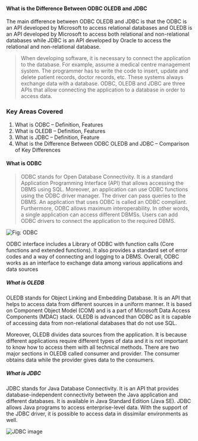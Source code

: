 #### What is the Difference Between ODBC OLEDB and JDBC

The main difference between ODBC OLEDB and JDBC is that the ODBC is an API developed by Microsoft to access relational databases 
and OLEDB is an API developed by Microsoft to access both relational and non-relational databases while JDBC is an API developed by Oracle to access the relational and non-relational database.
  
  
> When developing software, it is necessary to connect the application to the database. For example, assume a medical centre management system. The programmer has to write the code to insert, update and delete patient records, doctor records, etc. 
These systems always exchange data with a database.
ODBC, OLEDB and JDBC are three APIs that allow connecting the application to a database in order to access data.  


### Key Areas Covered
1. What is ODBC
     – Definition, Features
2. What is OLEDB
     – Definition, Features
3. What is JDBC
     – Definition, Feature
4. What is the Difference Between ODBC OLEDB and JDBC
     – Comparison of Key Differences
     
     
#### What is ODBC
> ODBC stands for Open Database Connectivity. It is a standard Application Programming Interface (API) that allows accessing the DBMS using SQL.
Moreover, an application can use ODBC functions using the ODBC driver manager. The driver can pass queries to the DBMS. An application that uses ODBC is called an ODBC compliant.
Furthermore, ODBC allows maximum interoperability. In other words, a single application can access different DBMSs. 
Users can add ODBC drivers to connect the application to the required DBMS.     


![Fig: ODBC](https://pediaa.com/wp-content/uploads/2019/02/Difference-Between-ODBC-OLEDB-and-JDBC_Figure-2.png)


ODBC interface includes a Library of ODBC with function calls (Core functions and extended functions). It also provides a standard set of error codes and a way of connecting and logging to a DBMS. Overall, ODBC works as an interface to exchange data among various applications and data sources


##### What is OLEDB
OLEDB stands for Object Linking and Embedding Database. It is an API that helps to access data from different sources in a uniform manner. It is based on Component Object Model (COM) and is a part of Microsoft Data Access Components (MDAC) stack. OLEDB is advanced than ODBC as it is capable of accessing data from non-relational databases that do not use SQL.

Moreover, OLEDB divides data sources from the application. It is because different applications require different types of data and it is not important to know how to access them with all technical methods. There are two major sections in OLEDB called consumer and provider. The consumer obtains data while the provider gives data to the consumers.

##### What is JDBC
JDBC stands for Java Database Connectivity. It is an API that provides database-independent connectivity between the Java application and different databases. It is available in Java Standard Edition (Java SE). JDBC allows Java programs to access enterprise-level data. With the support of the JDBC driver, it is possible to access data in dissimilar environments as well.



![JDBC image](https://pediaa.com/wp-content/uploads/2019/02/Difference-Between-ODBC-OLEDB-and-JDBC_Figure-1.png)
